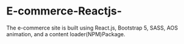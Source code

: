 # E-commerce-Reactjs-
The e-commerce site is built using React.js, Bootstrap 5, SASS, AOS animation, and a content loader(NPM)Package.

